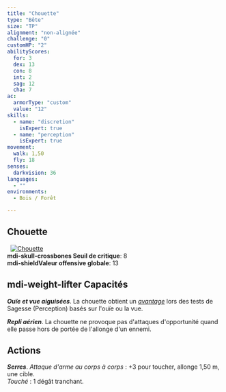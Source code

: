 ```yaml
---
title: "Chouette"
type: "Bête"
size: "TP"
alignment: "non-alignée"
challenge: "0"
customHP: "2"
abilityScores:
  for: 3
  dex: 13
  con: 8
  int: 2
  sag: 12
  cha: 7
ac:
  armorType: "custom"
  value: "12"
skills:
  - name: "discretion"
    isExpert: true
  - name: "perception"
    isExpert: true
movement:
  walk: 1,50
  fly: 18
senses:
  darkvision: 36
languages:
  - ""
environments:
  - Bois / Forêt

---
```

## Chouette
&nbsp;
[![Chouette](https://www.douaratil.fr/illustrations/bete/chouette300.jpeg)](https://www.douaratil.fr/illustrations/bete/chouette.jpeg)  
**<v-icon>mdi-skull-crossbones</v-icon> Seuil de critique**: 8        
**<v-icon>mdi-shield</v-icon>Valeur offensive globale**: 13     
## <v-icon>mdi-weight-lifter</v-icon> Capacités
_**Ouïe et vue aiguisées**_. La chouette obtient un [_avantage_](/utiliser-les-caracteristiques/#avantage-et-desavantage) lors des tests de Sagesse (Perception) basés sur l'ouïe ou la vue.

_**Repli aérien**_. La chouette ne provoque pas d'attaques d'opportunité quand elle passe hors de portée de l'allonge d'un ennemi.

## Actions
_**Serres**_. _Attaque d'arme au corps à corps_ : +3 pour toucher, allonge 1,50 m, une cible.  
_Touché_ : 1 dégât tranchant.
